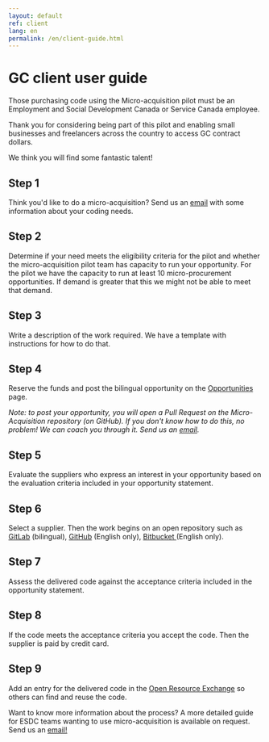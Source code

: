 ```yaml
---
layout: default
ref: client
lang: en
permalink: /en/client-guide.html
---
```


# GC client user guide

Those purchasing code using the Micro-acquisition pilot must be an Employment and Social Development Canada or Service Canada employee.

Thank you for considering being part of this pilot and enabling small businesses and freelancers across the country to access GC contract dollars.

We think you will find some fantastic talent!

<div class="well"><h2 class="h5">Step 1</h2>
<p> Think you'd like to do a micro-acquisition?
Send us an <a href="mailto:microacquisition@hrsdc-rhdcc.gc.ca">email</a> with some information about your coding needs.</p>

<h2 class="h5">Step 2</h2>
<p>Determine if your need meets the eligibility criteria for the pilot and whether the micro-acquisition pilot team has capacity to run your opportunity.  
For the pilot we have the capacity to run at least 10 micro-procurement opportunities.
If demand is greater that this we might not be able to meet that demand.</p>

<h2 class="h5">Step 3</h2>
<p>Write a description of the work required.
We have a template with instructions for how to do that.</p>

<h2 class="h5">Step 4</h2>
<p>Reserve the funds and post the bilingual opportunity on the <a href="{{ site.baseurl }}{% link _pages/en/opportunities.md %}" title="Opportunities">Opportunities</a> page.</p>

<p><em>Note: to post your opportunity, you will open a Pull Request on the Micro-Acquisition repository (on GitHub).
If you don't know how to do this, no problem! We can coach you through it. Send us an <a href="mailto:microacquisition@hrsdc-rhdcc.gc.ca">email</a>.</em></p>

<h2 class="h5">Step 5</h2>
<p>Evaluate the suppliers who express an interest in your opportunity based on the evaluation criteria included in your opportunity statement.</p>

<h2 class="h5">Step 6</h2>
<p>Select a supplier. Then the work begins on an open repository such as <a href="https://gitlab.com/" target="_blank">GitLab</a> (bilingual), <a href="https://github.com/" target="_blank"> GitHub</a> (English only), <a href="https://bitbucket.org/" target="_blank">Bitbucket </a> (English only).</p>

<h2 class="h5">Step 7</h2>
<p>Assess the delivered code against the acceptance criteria included in the opportunity statement.</p>

<h2 class="h5">Step 8</h2>
<p>If the code meets the acceptance criteria you accept the code. Then the supplier is paid by credit card.</p>

<h2 class="h5">Step 9</h2>
<p>Add an entry for the delivered code in the <a href="https://code.open.canada.ca/en/index.html" target="_blank">Open Resource Exchange</a> so others can find and reuse the code.</p>
</div>

Want to know more information about the process?
A more detailed guide for ESDC teams wanting to use micro-acquisition is available on request. Send us an <a href="mailto:microacquisition@hrsdc-rhdcc.gc.ca">email!</a>

